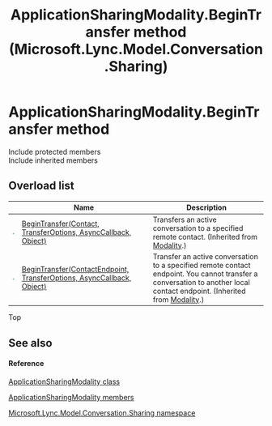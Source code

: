 ﻿---
title: ApplicationSharingModality.BeginTransfer method  (Microsoft.Lync.Model.Conversation.Sharing)
TOCTitle: 'BeginTransfer method '
ms:assetid: Overload:Microsoft.Lync.Model.Conversation.Sharing.ApplicationSharingModality.BeginTransfer_DI_3_UC_OCS14MrefLyncWPF
ms:mtpsurl: https://msdn.microsoft.com/en-us/library/microsoft.lync.model.conversation.sharing.applicationsharingmodality.begintransfer_di_3_uc_ocs14mreflyncwpf(v=office.15)
ms:contentKeyID: 48598209
ms.date: 07/28/2014
mtps_version: v=office.15
f1_keywords:
- Microsoft.Lync.Model.Conversation.Sharing.ApplicationSharingModality.BeginTransfer
dev_langs:
- CSharp
- JScript
- VB
- other
---

# ApplicationSharingModality.BeginTransfer method

Include protected members  
Include inherited members  

## Overload list

<table>
<thead>
<tr class="header">
<th> </th>
<th>Name</th>
<th>Description</th>
</tr>
</thead>
<tbody>
<tr class="odd">
<td><img src="images/Hh347903.pubmethod(Office.15).gif" title="Public method" alt="Public method" /></td>
<td><a href="modality-begintransfer-method-contact-transferoptions-asynccallback-object-microsoft-lync-model-conversation_2.md">BeginTransfer(Contact, TransferOptions, AsyncCallback, Object)</a></td>
<td>Transfers an active conversation to a specified remote contact. (Inherited from <a href="modality-class-microsoft-lync-model-conversation_2.md">Modality</a>.)</td>
</tr>
<tr class="even">
<td><img src="images/Hh347903.pubmethod(Office.15).gif" title="Public method" alt="Public method" /></td>
<td><a href="modality-begintransfer-method-contactendpoint-transferoptions-asynccallback-object-microsoft-lync-model-conversation_2.md">BeginTransfer(ContactEndpoint, TransferOptions, AsyncCallback, Object)</a></td>
<td>Transfer an active conversation to a specified remote contact endpoint. You cannot transfer a conversation to another local contact endpoint. (Inherited from <a href="modality-class-microsoft-lync-model-conversation_2.md">Modality</a>.)</td>
</tr>
</tbody>
</table>


Top

## See also

#### Reference

[ApplicationSharingModality class](applicationsharingmodality-class-microsoft-lync-model-conversation-sharing_2.md)

[ApplicationSharingModality members](applicationsharingmodality-members-microsoft-lync-model-conversation-sharing_2.md)

[Microsoft.Lync.Model.Conversation.Sharing namespace](microsoft-lync-model-conversation-sharing-namespace_2.md)

